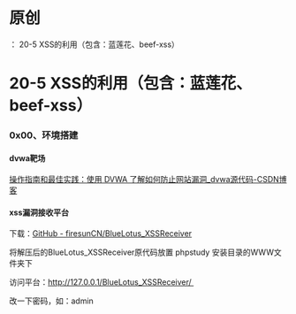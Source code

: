 # 原创
：  20-5 XSS的利用（包含：蓝莲花、beef-xss）

# 20-5 XSS的利用（包含：蓝莲花、beef-xss）

### 0x00、环境搭建

#### dvwa靶场

[操作指南和最佳实践：使用 DVWA 了解如何防止网站漏洞_dvwa源代码-CSDN博客](https://blog.csdn.net/weixin_43263566/article/details/128522931)

#### xss漏洞接收平台

下载：[GitHub - firesunCN/BlueLotus_XSSReceiver](https://github.com/firesunCN/BlueLotus_XSSReceiver)

将解压后的BlueLotus_XSSReceiver原代码放置 phpstudy 安装目录的WWW文件夹下

访问平台：http://127.0.0.1/BlueLotus_XSSReceiver/ 

改一下密码，如：admin
